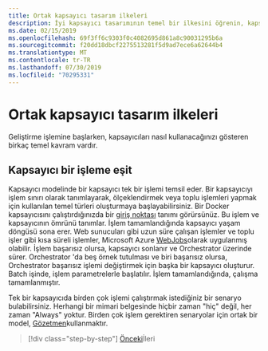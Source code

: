 ```yaml
---
title: Ortak kapsayıcı tasarım ilkeleri
description: İyi kapsayıcı tasarımının temel bir ilkesini öğrenin, kapsayıcının yalnızca bir işlemi barındırması gerekir.
ms.date: 02/15/2019
ms.openlocfilehash: 69f3ff6c9303f0c4082695d861a8c90031295b6a
ms.sourcegitcommit: f20dd18dbcf2275513281f5d9ad7ece6a62644b4
ms.translationtype: MT
ms.contentlocale: tr-TR
ms.lasthandoff: 07/30/2019
ms.locfileid: "70295331"
---
```

# <a name="common-container-design-principles"></a>Ortak kapsayıcı tasarım ilkeleri

Geliştirme işlemine başlarken, kapsayıcıları nasıl kullanacağınızı gösteren birkaç temel kavram vardır.

## <a name="container-equals-a-process"></a>Kapsayıcı bir işleme eşit

Kapsayıcı modelinde bir kapsayıcı tek bir işlemi temsil eder. Bir kapsayıcıyı işlem sınırı olarak tanımlayarak, ölçeklendirmek veya toplu işlemleri yapmak için kullanılan temel türleri oluşturmaya başlayabilirsiniz. Bir Docker kapsayıcısını çalıştırdığınızda bir [giriş noktası](https://docs.docker.com/engine/reference/builder/#/entrypoint) tanımı görürsünüz. Bu işlem ve kapsayıcının ömrünü tanımlar. İşlem tamamlandığında kapsayıcı yaşam döngüsü sona erer. Web sunucuları gibi uzun süre çalışan işlemler ve toplu işler gibi kısa süreli işlemler, Microsoft Azure [WebJobs](https://azure.microsoft.com/documentation/articles/websites-webjobs-resources/)olarak uygulanmış olabilir. İşlem başarısız olursa, kapsayıcı sonlanır ve Orchestrator üzerinde sürer. Orchestrator 'da beş örnek tutulması ve biri başarısız olursa, Orchestrator başarısız işlemi değiştirmek için başka bir kapsayıcı oluşturur. Batch işinde, işlem parametrelerle başlatılır. İşlem tamamlandığında, çalışma tamamlanmıştır.

Tek bir kapsayıcıda birden çok işlemi çalıştırmak istediğiniz bir senaryo bulabilirsiniz. Herhangi bir mimari belgesinde hiçbir zaman "hiç" değil, her zaman "Always" yoktur. Birden çok işlem gerektiren senaryolar için ortak bir model, [Gözetmen](http://supervisord.org/)kullanmaktır.

>[!div class="step-by-step"]
>[Önceki](design-docker-applications.md)İleri
>[](monolithic-applications.md)
